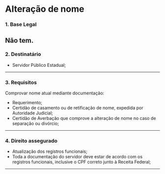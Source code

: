 # Alteração de nome

### 1. Base Legal
Não tem.
---

### 2. Destinatário
+ Servidor Público Estadual;
---

### 3. Requisitos
Comprovar nome atual mediante documentação:
+ Requerimento;	
+ Certidão de casamento ou de retificação de nome, expedida por Autoridade Judicial;
+ Certidão de Averbação que comprove a alteração de nome no caso de separação ou divórcio;
---

### 4. Direito assegurado
+ Atualização dos registros funcionais;
+ Toda a documentação do servidor deve estar de acordo com os registros funcionais, inclusive o CPF correto junto à Receita Federal;
---